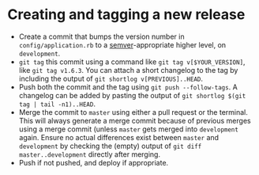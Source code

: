 # Creating and tagging a new release

- Create a commit that bumps the version number in `config/application.rb` to
	a [semver]-appropriate higher level, on `development`.
- `git tag` this commit using a command like `git tag v[$YOUR_VERSION]`, like
	`git tag v1.6.3`. You can attach a short changelog to the tag by including
	the output of `git shortlog v[PREVIOUS]..HEAD`.
- Push both the commit and the tag using `git push --follow-tags`. A changelog
	can be added by pasting the output of `git shortlog $(git tag | tail
	-n1)..HEAD`.
- Merge the commit to `master` using either a pull request or the terminal.
	This will always generate a merge commit because of previous merges using
	a merge commit (unless `master` gets merged into `development` again. Ensure no
	actual differences exist between `master` and `development` by checking the
	(empty) output of `git diff master..development` directly after merging.
- Push if not pushed, and deploy if appropriate.

[semver]: https://semver.org
